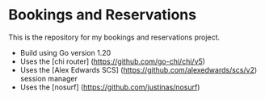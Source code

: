 # Bookings and Reservations

This is the repository for my bookings and reservations project.

- Build using Go version 1.20
- Uses the [chi router] (https://github.com/go-chi/chi/v5)
- Uses the [Alex Edwards SCS] (https://github.com/alexedwards/scs/v2) session manager
- Uses the [nosurf] (https://github.com/justinas/nosurf)
